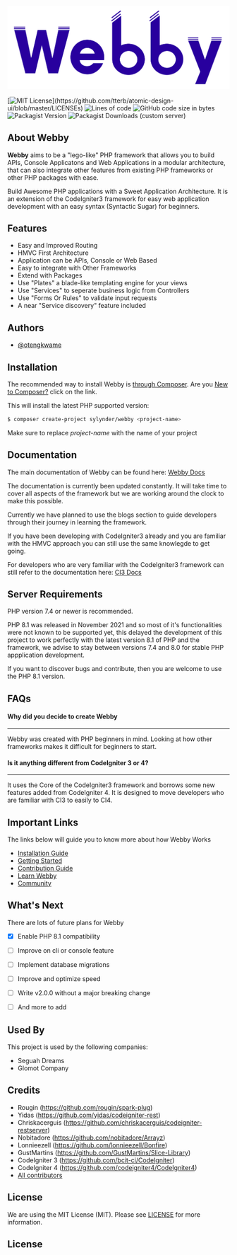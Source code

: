 <p align="center">
    <img src="public/assets/webby-readme.png" width="600" alt="Webby">
</p>

[![MIT License](https://img.shields.io/apm/l/atomic-design-ui.svg?)](https://github.com/tterb/atomic-design-ui/blob/master/LICENSEs) ![Lines of code](https://img.shields.io/tokei/lines/github/sylynder/webby) ![GitHub code size in bytes](https://img.shields.io/github/languages/code-size/sylynder/webby) ![Packagist Version](https://img.shields.io/packagist/v/sylynder/webby) ![Packagist Downloads (custom server)](https://img.shields.io/packagist/dt/sylynder/webby)

## About Webby

**Webby** aims to be a "lego-like" PHP framework that allows you to build APIs, Console Applicatons and Web Applications in a modular architecture, that can also integrate other features from existing PHP frameworks or other PHP packages with ease. 

Build Awesome PHP applications with a Sweet Application Architecture. It is an extension of the CodeIgniter3 framework for easy web application development with an easy syntax (Syntactic Sugar) for beginners.

## Features

- Easy and Improved Routing
- HMVC First Architecture
- Application can be APIs, Console or Web Based
- Easy to integrate with Other Frameworks
- Extend with Packages
- Use "Plates" a blade-like templating engine for your views
- Use "Services" to seperate business logic from Controllers
- Use "Forms Or Rules" to validate input requests
- A near "Service discovery" feature included


## Authors

- [@otengkwame](https://www.github.com/otengkwame)


## Installation

The recommended way to install Webby is [through Composer](https://getcomposer.org/).
Are you [New to Composer?](https://getcomposer.org/doc/00-intro.md) click on the link.

This will install the latest PHP supported version:

```bash
$ composer create-project sylynder/webby <project-name>
```

Make sure to replace *project-name* with the name of your project


## Documentation

The main documentation of Webby can be found here: [Webby Docs](https://webby.sylynder.com/docs)

The documentation is currently been updated constantly. It will take time to cover all aspects of the framework but we are working around the clock to make this possible. 

Currently we have planned to use the blogs section to guide developers through their journey in learning the framework.

If you have been developing with CodeIgniter3 already and you are familiar with the HMVC approach you can still use the same knowlegde to get going.

For developers who are very familiar with the CodeIgniter3 framework can still refer to the documentation here: [CI3 Docs](https://www.codeigniter.com/userguide3/index.html)


## Server Requirements

PHP version 7.4 or newer is recommended.

PHP 8.1 was released in November 2021 and so most of it's functionalities were not known to be supported yet, this delayed the development of this project to work perfectly with the latest version 8.1 of PHP and the framework, we advise to stay between versions 7.4 and 8.0 for stable PHP appplication development. 

If you want to discover bugs and contribute, then you are welcome to use the PHP 8.1 version. 


## FAQs

#### Why did you decide to create Webby
---
Webby was created with PHP beginners in mind. Looking at how other frameworks makes it difficult for beginners to start.

#### Is it anything different from CodeIgniter 3 or 4?
---
It uses the Core of the CodeIgniter3 framework and borrows some new features added from CodeIgniter 4. It is designed to move developers who are familiar with CI3 to easily to CI4.

## Important Links

The links below will guide you to know more about how Webby Works

* [Installation Guide](https://webby.sylynder.com/docs/installation/)
* [Getting Started](https://webby.sylynder.com/docs/getting-started/)
* [Contribution Guide](https://webby.sylynder.com/docs/contribution-guide/)
* [Learn Webby](https://webby.sylynder.com/blogs/)
* [Community](https://github.com/sylynder/webby/discussions)

## What's Next
There are lots of future plans for Webby

* [x] Enable PHP 8.1 compatibility
* [ ] Improve on cli or console feature
* [ ] Implement database migrations
* [ ] Improve and optimize speed
* [ ] Write v2.0.0 without a major breaking change
* [ ] And more to add


## Used By

This project is used by the following companies:

- Seguah Dreams
- Glomot Company

## Credits

- Rougin (https://github.com/rougin/spark-plug)
- Yidas (https://github.com/yidas/codeigniter-rest)
- Chriskacerguis (https://github.com/chriskacerguis/codeigniter-restserver)
- Nobitadore (https://github.com/nobitadore/Arrayz)
- Lonnieezell (https://github.com/lonnieezell/Bonfire)
- GustMartins (https://github.com/GustMartins/Slice-Library)
- CodeIgniter 3 (https://github.com/bcit-ci/CodeIgniter)
- CodeIgniter 4 (https://github.com/codeigniter4/CodeIgniter4)
- [All contributors][link-contributors]


## License

We are using the MIT License (MIT). Please see [LICENSE]((https://choosealicense.com/licenses/mit/)) for more information.
## License

[link-contributors]: https://github.com/sylynder/webby/contributors
